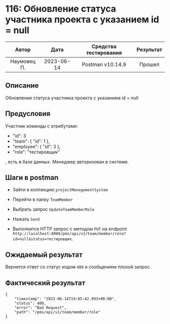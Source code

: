# 116: Обновление статуса участника проекта с указанием id = null

|    Автор    |    Дата    | Средства тестирования | Результат |
|:-----------:|:----------:|:---------------------:|:---------:|
| Наумовец П. | 2023-06-14 |   Postman v10.14.9    |  Прошел   |

## Описание

Обновление статуса участника проекта с указанием id = null

## Предусловия

Участник команды с атрибутами:

* "id": 3
* "team": {
  "id": 1
  },
* "employee": {
  "id": 3
  },
* "role": "тестировщик"

, есть в базе данных. Менеджер авторизован в системе.

## Шаги в postman

* Зайти в коллекцию `projectMenegementSystem`
* Перейти в папку `TeamMember`
* Выбрать запрос `UpdateTeamMemberRole`
* Нажать `Send`

* Выполнится HTTP запрос с методом `PUT` на endpoint `http://localhost:8080/pms/api/v1/team/member/role?id=null&status=тестировщик`.

## Ожидаемый результат

Вернется ответ со статус кодом `400` и сообщением плохой запрос.

## Фактический результат

```
{
    "timestamp": "2023-06-14T19:05:42.993+00:00",
    "status": 400,
    "error": "Bad Request",
    "path": "/pms/api/v1/team/member/role"
}
```
